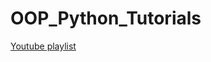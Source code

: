 # OOP_Python_Tutorials

[Youtube playlist](https://www.youtube.com/watch?v=vbQIHAqMbfM&list=PL0dOL8Z7pG3K_hc_pa74_-vniZiJp6kAd&index=1)
